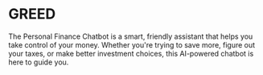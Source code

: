 # GREED
The Personal Finance Chatbot is a smart, friendly assistant that helps you take control of your money. Whether you're trying to save more, figure out your taxes, or make better investment choices, this AI-powered chatbot is here to guide you.
